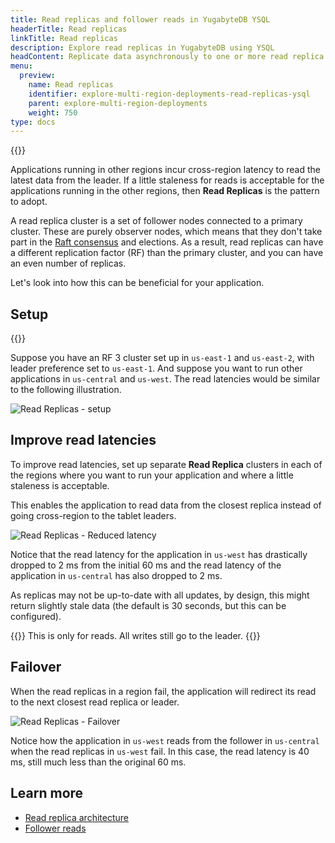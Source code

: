 ```yaml
---
title: Read replicas and follower reads in YugabyteDB YSQL
headerTitle: Read replicas
linkTitle: Read replicas
description: Explore read replicas in YugabyteDB using YSQL
headContent: Replicate data asynchronously to one or more read replica clusters
menu:
  preview:
    name: Read replicas
    identifier: explore-multi-region-deployments-read-replicas-ysql
    parent: explore-multi-region-deployments
    weight: 750
type: docs
---
```


{{<api-tabs>}}

Applications running in other regions incur cross-region latency to read the latest data from the leader. If a little staleness for reads is acceptable for the applications running in the other regions, then **Read Replicas** is the pattern to adopt.

A read replica cluster is a set of follower nodes connected to a primary cluster. These are purely observer nodes, which means that they don't take part in the [Raft consensus](https://raft.github.io/) and elections. As a result, read replicas can have a different replication factor (RF) than the primary cluster, and you can have an even number of replicas.

Let's look into how this can be beneficial for your application.

## Setup

{{<cluster-setup-tabs>}}

Suppose you have an RF 3 cluster set up in `us-east-1` and `us-east-2`, with leader preference set to `us-east-1`. And suppose you want to run other applications in `us-central` and `us-west`. The read latencies would be similar to the following illustration.

![Read Replicas - setup](/images/develop/global-apps/global-apps-read-replicas-setup.png)

## Improve read latencies

To improve read latencies, set up separate **Read Replica** clusters in each of the regions where you want to run your application and where a little staleness is acceptable.

This enables the application to read data from the closest replica instead of going cross-region to the tablet leaders.

![Read Replicas - Reduced latency](/images/develop/global-apps/global-apps-read-replicas-final.png)

Notice that the read latency for the application in `us-west` has drastically dropped to 2 ms from the initial 60 ms and the read latency of the application in `us-central` has also dropped to 2 ms.

As replicas may not be up-to-date with all updates, by design, this might return slightly stale data (the default is 30 seconds, but this can be configured).

{{<note>}}
This is only for reads. All writes still go to the leader.
{{</note>}}

## Failover

When the read replicas in a region fail, the application will redirect its read to the next closest read replica or leader.

![Read Replicas - Failover](/images/develop/global-apps/global-apps-read-replicas-failover.png)

Notice how the application in `us-west` reads from the follower in `us-central` when the read replicas in `us-west` fail. In this case, the read latency is 40 ms, still much less than the original 60 ms.

## Learn more

- [Read replica architecture](../../../architecture/docdb-replication/read-replicas)
- [Follower reads](../../going-beyond-sql/follower-reads-ysql/)
